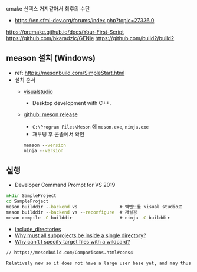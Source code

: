 cmake 신텍스 거지같아서 최후의 수단
 - https://en.sfml-dev.org/forums/index.php?topic=27336.0
 
https://premake.github.io/docs/Your-First-Script
https://github.com/bkaradzic/GENie
https://github.com/build2/build2


## meason 설치 (Windows)

- ref: <https://mesonbuild.com/SimpleStart.html>
- 설치 순서
  - [visualstudio](https://visualstudio.microsoft.com/)
    - Desktop development with C++.
  - [github: meson release](https://github.com/mesonbuild/meson/releases)
    - `C:\Program Files\Meson` 에 `meson.exe`, `ninja.exe`
    - 재부팅 후 콘솔에서 확인

    ``` cmd
    meason --version
    ninja --version
    ```

## 실행

- Developer Command Prompt for VS 2019

``` cmd
mkdir SampleProject
cd SampleProject
meson builddir --backend vs                # 백엔드를 visual studio로
meson builddir --backend vs --reconfigure  # 재설정
meson compile -C builddir                  # ninja -C builddir
```

- [include_directories](https://mesonbuild.com/Include-directories.html)
- [Why must all subprojects be inside a single directory?](https://mesonbuild.com/Subprojects.html#why-must-all-subprojects-be-inside-a-single-directory)
- [Why can't I specify target files with a wildcard?](https://mesonbuild.com/FAQ.html#why-cant-i-specify-target-files-with-a-wildcard)

``` txt
// https://mesonbuild.com/Comparisons.html#cons4

Relatively new so it does not have a large user base yet, and may thus contain some unknown bugs. Visual Studio and XCode backends not as high quality as Ninja one.
```
